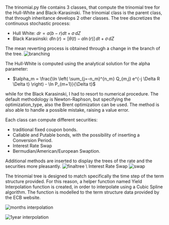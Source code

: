 The trinomial.py file contains 3 classes, that compute the trinomial tree for the Hull-White and Black-Karasinski.
The trinomial class is the parent class, that through inheritance develops 2 other classes.
The tree discretizes the continuous stochastic process:
- Hull White: $dr = a(b -r)dt + \sigma \, dZ$
- Black Karasinski: $d \ln(r) = [\theta(t) - a \ln(r)] \, dt + \sigma \, dZ$


The mean reverting process is obtained through a change in the branch of the tree.
![branching](https://github.com/MattiaPischedda/Project/assets/154690956/2cd91864-3bc0-4823-b5c1-9a7b19107c3d)


The Hull-White is computed using the analytical solution for the alpha parameter:

- $\alpha_m = \frac{\ln \left( \sum_{j=-n_m}^{n_m} Q_{m,j} e^{-j \Delta R \Delta t} \right) - \ln P_{m+1}}{\Delta t}$

  
while for the Black Karasinski, I had to resort to numerical procedure. The default methodology is Newton-Raphson, but specifying the optimization_type, also the Brent optimization can be used. The method is also able to handle a possible mistake, raising a value error.

Each class can compute different securities:
- traditional fixed coupon bonds.
- Callable and Putable bonds, with the possibility of inserting a Conversion Period.
- Interest Rate Swap
- Bermudian/American/European Swaption.

Additional methods are inserted to display the trees of the rate and the securities more pleasantly.
![finaltree](https://github.com/MattiaPischedda/Project/assets/154690956/acf3f894-5010-4178-9e2d-a7414402a433)
\\
Interest Rate Swap
![swap](https://github.com/MattiaPischedda/Project/assets/154690956/c53d8d96-dff3-4ae7-94e3-4dc54d6b7ad2)




The trinomial tree is designed to match specifically the time step of the term structure provided. For this reason, a helper function named Yield Interpolation function is created, in order to interpolate using a Cubic Spline algorithm. The function is modelled to the term structure data provided by the ECB website. 

![months interpolation](https://github.com/MattiaPischedda/Project/assets/154690956/cf42b89d-41fa-409c-a257-3473262f07b2)


![1year interpolation](https://github.com/MattiaPischedda/Project/assets/154690956/7e34e321-d82e-49c5-92d0-188458d6cdb5)




  
